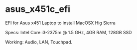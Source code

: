 # asus_x451c_efi
EFI for Asus x451 Laptop to install MacOSX Hig Sierra

Specs: Intel Core i3-2375m @ 1.5 GHz, 4GB RAM, 128GB SSD

Working: Audio, LAN, Touchpad.

